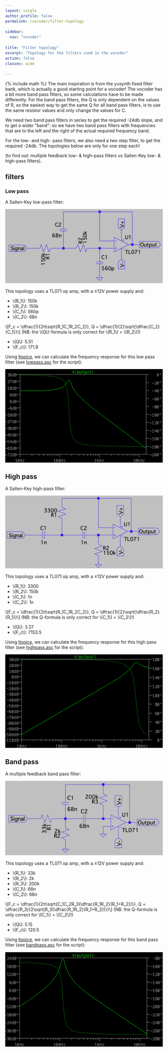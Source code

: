 ```yaml
---
layout: single
author_profile: false
permalink: /vocoder/filter-topology

sidebar:
  nav: "vocoder"

title: "Filter topology"
excerpt: "Topology for the filters used in the vocoder"
action: false
classes: wide

---
```

{% include math %}
The main inspiration is from the yusynth fixed filter bank, which is actually a good starting point for a vocoder! The vocoder has a bit more band pass filters, so some calculations have to be made differently. For the band pass filters, the Q is only dependent on the values of R, so the easiest way to get the same Q for all band pass filters, is to use the same resistor values and only change the values for C.

We need two band pass filters in series to get the required -24db slope, and to get a wider "band": so we have two band pass filters with frequencies that are to the left and the right of the actual required frequency band.

For the low- and high- pass filters, we also need a two step filter, to get the required -24db. The topologies below are only for one step each!

(to find out: multiple feedback low- & high-pass filters vs Sallen-Key low- & high-pass filters).

## filters

### Low pass

A Sallen-Key low-pass filter:

![](/assets/images/vocoder/lowpass.png)

This topology uses a TL071 op amp, with a ±12V power supply and:
- \\(R_1\\): 150k
- \\(R_2\\): 150k
- \\(C_1\\): 560p
- \\(C_2\\): 68n

\\[F_c = \dfrac{1}{2π\sqrt{R_1C_1R_2C_2}}, Q = \dfrac{1}{2}\sqrt{\dfrac{C_2}{C_1}}\\]
(NB: the \\(Q\\)-formula is only correct for \\(R_1\\) = \\(R_2\\)!)

- \\(Q\\): 5.51
- \\(F_c\\): 171.9

Using [ltspice](https://www.analog.com/en/design-center/design-tools-and-calculators/ltspice-simulator.html), we can calculate the frequency response for this low pass filter (see [lowpass.asc](/assets/spice/vocoder/lowpass.asc) for the script):

![](/assets/images/vocoder/lowpass-graph.png)

## High pass

A Sallen-Key high-pass filter:

![](/assets/images/vocoder/highpass.png)

This topology uses a TL071 op amp, with a ±12V power supply and:
- \\(R_1\\): 3300
- \\(R_2\\): 150k
- \\(C_1\\): 1n
- \\(C_2\\): 1n

\\[F_c = \dfrac{1}{2π\sqrt{R_1C_1R_2C_2}}, Q = \dfrac{1}{2}\sqrt{\dfrac{R_2}{R_1}}\\]
(NB: the Q-formula is only correct for \\(C_1\\) = \\(C_2\\)!)

- \\(Q\\): 3.37
- \\(F_c\\): 7153.5

Using [ltspice](https://www.analog.com/en/design-center/design-tools-and-calculators/ltspice-simulator.html), we can calculate the frequency response for this high pass filter (see [highpass.asc](/assets/spice/vocoder/highpass.asc) for the script):

![](/assets/images/vocoder/highpass-graph.png)

## Band pass

A multiple feedback band pass filter:

![](/assets/images/vocoder/bandpass.png)

This topology uses a TL071 op amp, with a ±12V power supply and:
- \\(R_1\\): 33k
- \\(R_2\\): 2k
- \\(R_3\\): 200k
- \\(C_1\\): 68n
- \\(C_2\\): 68n

\\[F_c = \dfrac{1}{2π\sqrt{C_1C_2R_3(\dfrac{R_1R_2}{R_1+R_2})}}, Q = \dfrac{R_3}{2\sqrt{R_3(\dfrac{R_1R_2}{R_1+R_2})}}\\]
(NB: the Q-formula is only correct for \\(C_1\\) = \\(C_2\\)!)

- \\(Q\\): 5.15
- \\(F_c\\): 120.5

Using [ltspice](https://www.analog.com/en/design-center/design-tools-and-calculators/ltspice-simulator.html), we can calculate the frequency response for this band pass filter (see [bandpass.asc](/assets/spice/vocoder/bandpass.asc) for the script):

![](/assets/images/vocoder/bandpass-graph.png)
